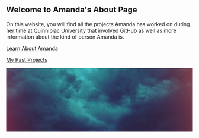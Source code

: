 ## Welcome to Amanda's About Page

On this website, you will find all the projects Amanda has worked on during her time at Quinnipiac University that involved GitHub as well as more information about the kind of person Amanda is.

[Learn About Amanda](./about)

[My Past Projects](./projects)

![Banner](./banner.jpeg)
